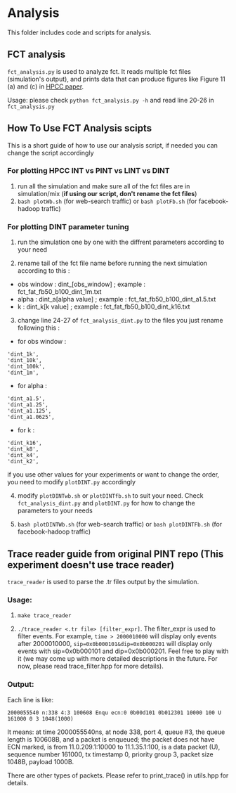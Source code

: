 # Analysis
This folder includes code and scripts for analysis.

## FCT analysis
`fct_analysis.py` is used to analyze fct. It reads multiple fct files (simulation's output), and prints data that can produce figures like Figure 11 (a) and (c) in [HPCC paper](https://liyuliang001.github.io/publications/hpcc.pdf).

Usage: please check `python fct_analysis.py -h` and read line 20-26 in `fct_analysis.py`

## How To Use FCT Analysis scipts
This is a short guide of how to use our analysis script, if needed you can change the script accordingly
### For plotting HPCC INT vs PINT vs LINT vs DINT
1. run all the simulation and make sure all of the fct files are in simulation/mix (**if using our script, don't rename the fct files**)
2. `bash plotWb.sh` (for web-search traffic) or `bash plotFb.sh` (for facebook-hadoop traffic)

### For plotting DINT parameter tuning
1. run the simulation one by one with the diffrent parameters according to your need

2. rename tail of the fct file name before running the next simulation according to this :
- obs window : dint_[obs_window] ; example : fct_fat_fb50_b100_dint_1m.txt
- alpha : dint_a[alpha value] ; example : fct_fat_fb50_b100_dint_a1.5.txt
- k : dint_k[k value] ; example : fct_fat_fb50_b100_dint_k16.txt

3. change line 24-27 of `fct_analysis_dint.py` to the files you just rename following this :
- for obs window :
```
'dint_1k',
'dint_10k',
'dint_100k',
'dint_1m',
```
- for alpha :
```
'dint_a1.5',
'dint_a1.25',
'dint_a1.125',
'dint_a1.0625',
```
- for k :
```
'dint_k16',
'dint_k8',
'dint_k4',
'dint_k2',
```
if you use other values for your experiments or want to change the order, you need to modify `plotDINT.py` accordingly

4. modify `plotDINTwb.sh` or `plotDINTfb.sh` to suit your need. Check `fct_analysis_dint.py` and `plotDINT.py` for how to change the parameters to your needs

5. `bash plotDINTWb.sh` (for web-search traffic) or `bash plotDINTFb.sh` (for facebook-hadoop traffic)

## Trace reader guide from original PINT repo (This experiment doesn't use trace reader)
`trace_reader` is used to parse the .tr files output by the simulation.

### Usage: 
1. `make trace_reader`

2. `./trace_reader <.tr file> [filter_expr]`. The filter_expr is used to filter events. For example, `time > 2000010000` will display only events after 2000010000, `sip=0x0b000101&dip=0x0b000201` will display only events with sip=0x0b000101 and dip=0x0b000201. Feel free to play with it (we may come up with more detailed descriptions in the future. For now, please read trace_filter.hpp for more details).

### Output:
Each line is like:

`2000055540 n:338 4:3 100608 Enqu ecn:0 0b00d101 0b012301 10000 100 U 161000 0 3 1048(1000)`

It means: at time 2000055540ns, at node 338, port 4, queue #3, the queue length is 100608B, and a packet is enqueued; the packet does not have ECN marked, is from 11.0.209.1:10000 to 11.1.35.1:100, is a data packet (U), sequence number 161000, tx timestamp 0, priority group 3, packet size 1048B, payload 1000B.

There are other types of packets. Please refer to print_trace() in utils.hpp for details.